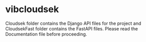 # vibcloudsek

Cloudsek folder contains the Django API files for the project and CloudsekFast folder contains the FastAPI files. Please read the Documentation file before proceeding. 
